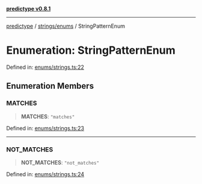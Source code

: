 [**predictype v0.8.1**](../../../README.md)

***

[predictype](../../../modules.md) / [strings/enums](../README.md) / StringPatternEnum

# Enumeration: StringPatternEnum

Defined in: [enums/strings.ts:22](https://github.com/maduhaime/predictype/blob/2310adbaccb6fbc00cdab8e345e79bd5b09e40f5/src/enums/strings.ts#L22)

## Enumeration Members

### MATCHES

> **MATCHES**: `"matches"`

Defined in: [enums/strings.ts:23](https://github.com/maduhaime/predictype/blob/2310adbaccb6fbc00cdab8e345e79bd5b09e40f5/src/enums/strings.ts#L23)

***

### NOT\_MATCHES

> **NOT\_MATCHES**: `"not_matches"`

Defined in: [enums/strings.ts:24](https://github.com/maduhaime/predictype/blob/2310adbaccb6fbc00cdab8e345e79bd5b09e40f5/src/enums/strings.ts#L24)
